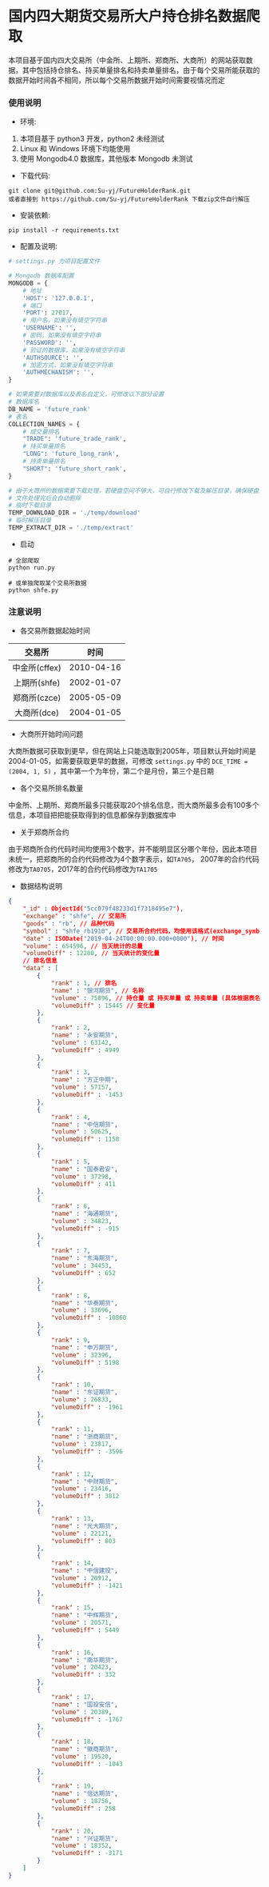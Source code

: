 # 国内四大期货交易所大户持仓排名数据爬取

本项目基于国内四大交易所（中金所、上期所、郑商所、大商所）的网站获取数据，其中包括持仓排名、持买单量排名和持卖单量排名，由于每个交易所能获取的数据开始时间各不相同，所以每个交易所数据开始时间需要视情况而定

### 使用说明

* 环境:

1. 本项目基于 python3 开发，python2 未经测试
2. Linux 和 Windows 环境下均能使用
3. 使用 Mongodb4.0 数据库，其他版本 Mongodb 未测试

* 下载代码:

```shell
git clone git@github.com:Su-yj/FutureHolderRank.git
或者直接到 https://github.com/Su-yj/FutureHolderRank 下载zip文件自行解压
```

* 安装依赖:

```shell
pip install -r requirements.txt
```

* 配置及说明:

```python
# settings.py 为项目配置文件

# Mongodb 数据库配置
MONGODB = {
    # 地址
    'HOST': '127.0.0.1',
    # 端口
    'PORT': 27017,
    # 用户名，如果没有填空字符串
    'USERNAME': '',
    # 密码，如果没有填空字符串
    'PASSWORD': '',
    # 验证的数据库，如果没有填空字符串
    'AUTHSOURCE': '',
    # 加密方式，如果没有填空字符串
    'AUTHMECHANISM': '',
}

# 如果需要对数据库以及表名自定义，可修改以下部分设置
# 数据库名
DB_NAME = 'future_rank'
# 表名
COLLECTION_NAMES = {
    # 成交量排名
    "TRADE": 'future_trade_rank',
    # 持买单量排名
    "LONG": 'future_long_rank',
    # 持卖单量排名
    "SHORT": 'future_short_rank',
}

# 由于大商所的数据需要下载处理，若硬盘空间不够大，可自行修改下载及解压目录，确保硬盘至少有100M以上
# 文件处理完后会自动删除
# 临时下载目录
TEMP_DOWNLOAD_DIR = './temp/download'
# 临时解压目录
TEMP_EXTRACT_DIR = './temp/extract'
```

* 启动

```shell
# 全部爬取
python run.py

# 或单独爬取某个交易所数据
python shfe.py
```

### 注意说明

* 各交易所数据起始时间

| 交易所 | 时间 |
| :-: | :-: |
| 中金所(cffex) | 2010-04-16 |
| 上期所(shfe) | 2002-01-07 |
| 郑商所(czce) | 2005-05-09 |
| 大商所(dce) | 2004-01-05 |

* 大商所开始时间问题

大商所数据可获取到更早，但在网站上只能选取到2005年，项目默认开始时间是2004-01-05，如需要获取更早的数据，可修改 `settings.py` 中的 `DCE_TIME = (2004, 1, 5)` ，其中第一个为年份，第二个是月份，第三个是日期

* 各个交易所排名数量

中金所、上期所、郑商所最多只能获取20个排名信息，而大商所最多会有100多个信息，本项目把把能获取得到的信息都保存到数据库中

* 关于郑商所合约

由于郑商所合约代码时间均使用3个数字，并不能明显区分哪个年份，因此本项目未统一，把郑商所的合约代码修改为4个数字表示，如`TA705`， 2007年的合约代码修改为`TA0705`，2017年的合约代码修改为`TA1705`

* 数据结构说明

```json
{
    "_id" : ObjectId("5cc079f48233d1f7318495e7"),
    "exchange" : "shfe", // 交易所
    "goods" : "rb", // 品种代码
    "symbol" : "shfe_rb1910", // 交易所合约代码，均使用该格式(exchange_symbol)，并且都是小写
    "date" : ISODate("2019-04-24T00:00:00.000+0000"), // 时间
    "volume" : 654596, // 当天统计的总量
    "volumeDiff" : 12280, // 当天统计的变化量
    // 排名信息
    "data" : [
        {
            "rank" : 1, // 排名
            "name" : "银河期货", // 名称
            "volume" : 75896, // 持仓量 或 持买单量 或 持卖单量 (具体根据表名区分)
            "volumeDiff" : 15445 // 变化量
        },
        {
            "rank" : 2,
            "name" : "永安期货",
            "volume" : 63142,
            "volumeDiff" : 4949
        },
        {
            "rank" : 3,
            "name" : "方正中期",
            "volume" : 57157,
            "volumeDiff" : -1453
        },
        {
            "rank" : 4,
            "name" : "中信期货",
            "volume" : 50625,
            "volumeDiff" : 1158
        },
        {
            "rank" : 5,
            "name" : "国泰君安",
            "volume" : 37298,
            "volumeDiff" : 411
        },
        {
            "rank" : 6,
            "name" : "海通期货",
            "volume" : 34823,
            "volumeDiff" : -915
        },
        {
            "rank" : 7,
            "name" : "东海期货",
            "volume" : 34453,
            "volumeDiff" : 652
        },
        {
            "rank" : 8,
            "name" : "华泰期货",
            "volume" : 33696,
            "volumeDiff" : -10860
        },
        {
            "rank" : 9,
            "name" : "申万期货",
            "volume" : 32396,
            "volumeDiff" : 5198
        },
        {
            "rank" : 10,
            "name" : "东证期货",
            "volume" : 26833,
            "volumeDiff" : -1961
        },
        {
            "rank" : 11,
            "name" : "浙商期货",
            "volume" : 23817,
            "volumeDiff" : -3596
        },
        {
            "rank" : 12,
            "name" : "中财期货",
            "volume" : 23416,
            "volumeDiff" : 3812
        },
        {
            "rank" : 13,
            "name" : "光大期货",
            "volume" : 22121,
            "volumeDiff" : 803
        },
        {
            "rank" : 14,
            "name" : "中信建投",
            "volume" : 20912,
            "volumeDiff" : -1421
        },
        {
            "rank" : 15,
            "name" : "中辉期货",
            "volume" : 20571,
            "volumeDiff" : 5449
        },
        {
            "rank" : 16,
            "name" : "南华期货",
            "volume" : 20423,
            "volumeDiff" : 332
        },
        {
            "rank" : 17,
            "name" : "国投安信",
            "volume" : 20389,
            "volumeDiff" : -1767
        },
        {
            "rank" : 18,
            "name" : "徽商期货",
            "volume" : 19520,
            "volumeDiff" : -1043
        },
        {
            "rank" : 19,
            "name" : "信达期货",
            "volume" : 18756,
            "volumeDiff" : 258
        },
        {
            "rank" : 20,
            "name" : "兴证期货",
            "volume" : 18352,
            "volumeDiff" : -3171
        }
    ]
}
```
